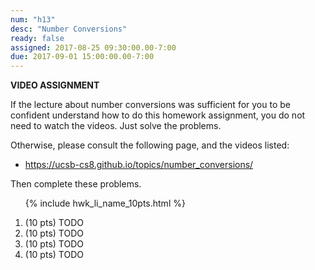 ```yaml
---
num: "h13"
desc: "Number Conversions"
ready: false
assigned: 2017-08-25 09:30:00.00-7:00
due: 2017-09-01 15:00:00.00-7:00
---
```


<b>VIDEO ASSIGNMENT</b>

If the lecture about number conversions was sufficient for you to be confident understand how to do this homework assignment, you do not need to watch the videos.  Just solve the problems. 

Otherwise, please consult the following page, and the videos listed:
* <https://ucsb-cs8.github.io/topics/number_conversions/>

Then complete these problems.


<ol>

{% include hwk_li_name_10pts.html %}

<li> (10 pts) TODO </li>

<li> (10 pts) TODO
<div class="pagebreak">
</div>
</li>

<li> (10 pts) TODO </li>

<li> (10 pts) TODO </li>

</ol>

